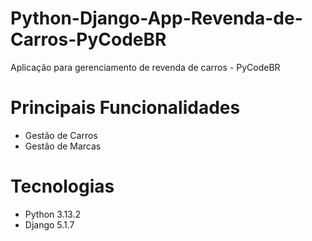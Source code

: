 # Python-Django-App-Revenda-de-Carros-PyCodeBR
Aplicação para gerenciamento de revenda de carros - PyCodeBR

# Principais Funcionalidades 
 - Gestão de Carros
 - Gestão de Marcas 

# Tecnologias
 - Python 3.13.2
 - Django 5.1.7
